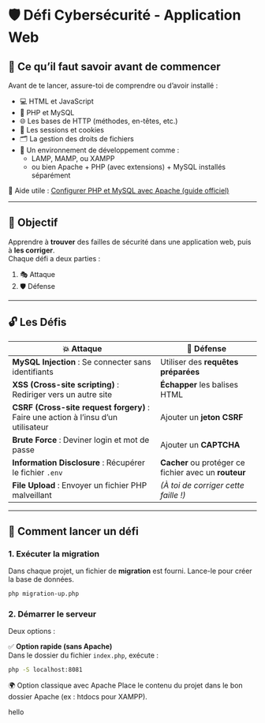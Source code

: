 # 🛡️ Défi Cybersécurité - Application Web

## 🔧 Ce qu’il faut savoir avant de commencer

Avant de te lancer, assure-toi de comprendre ou d’avoir installé :

- 💻 HTML et JavaScript
- 🐘 PHP et MySQL
- 🌐 Les bases de HTTP (méthodes, en-têtes, etc.)
- 🍪 Les sessions et cookies
- 🗂️ La gestion des droits de fichiers
- 🧰 Un environnement de développement comme :
  - LAMP, MAMP, ou XAMPP  
  - ou bien Apache + PHP (avec extensions) + MySQL installés séparément

📘 Aide utile : [Configurer PHP et MySQL avec Apache (guide officiel)](https://www.php.net/manual/en/install.unix.debian.php)

---

## 🎯 Objectif

Apprendre à **trouver** des failles de sécurité dans une application web, puis à **les corriger**.  
Chaque défi a deux parties :  
1. 🎭 Attaque  
2. 🛡️ Défense

---

## 🔓 Les Défis

| 💥 Attaque | 🧰 Défense |
|------------|------------|
| **MySQL Injection** : Se connecter sans identifiants | Utiliser des **requêtes préparées** |
| **XSS (Cross-site scripting)** : Rediriger vers un autre site | **Échapper** les balises HTML |
| **CSRF (Cross-site request forgery)** : Faire une action à l’insu d’un utilisateur | Ajouter un **jeton CSRF** |
| **Brute Force** : Deviner login et mot de passe | Ajouter un **CAPTCHA** |
| **Information Disclosure** : Récupérer le fichier `.env` | **Cacher** ou protéger ce fichier avec un **routeur** |
| **File Upload** : Envoyer un fichier PHP malveillant | *(À toi de corriger cette faille !)* |

---

## 🚀 Comment lancer un défi

### 1. Exécuter la migration

Dans chaque projet, un fichier de **migration** est fourni. Lance-le pour créer la base de données.

```bash
php migration-up.php
```

### 2. Démarrer le serveur

Deux options :

✅ **Option rapide (sans Apache)**  
Dans le dossier du fichier `index.php`, exécute :

```bash
php -S localhost:8081
```

🌍 Option classique avec Apache
Place le contenu du projet dans le bon dossier Apache (ex : htdocs pour XAMPP).

hello